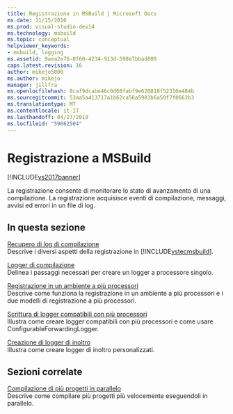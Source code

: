 ```yaml
---
title: Registrazione in MSBuild | Microsoft Docs
ms.date: 11/15/2016
ms.prod: visual-studio-dev14
ms.technology: msbuild
ms.topic: conceptual
helpviewer_keywords:
- msbuild, logging
ms.assetid: 9aea2e76-8f60-4234-913d-598e7bbad808
caps.latest.revision: 16
author: mikejo5000
ms.author: mikejo
manager: jillfra
ms.openlocfilehash: 8caf9dcabe46c0d68fabf9e620818f52316e484b
ms.sourcegitcommit: 53aa5a413717a1b62ca56a5983b6a50f7f0663b3
ms.translationtype: MT
ms.contentlocale: it-IT
ms.lasthandoff: 04/17/2019
ms.locfileid: "59662504"
---
```

# <a name="logging-in-msbuild"></a>Registrazione a MSBuild
[!INCLUDE[vs2017banner](../includes/vs2017banner.md)]

La registrazione consente di monitorare lo stato di avanzamento di una compilazione. La registrazione acquisisce eventi di compilazione, messaggi, avvisi ed errori in un file di log.  
  
## <a name="in-this-section"></a>In questa sezione  
 [Recupero di log di compilazione](../msbuild/obtaining-build-logs-with-msbuild.md)  
 Descrive i diversi aspetti della registrazione in [!INCLUDE[vstecmsbuild](../includes/vstecmsbuild-md.md)].  
  
 [Logger di compilazione](../msbuild/build-loggers.md)  
 Delinea i passaggi necessari per creare un logger a processore singolo.  
  
 [Registrazione in un ambiente a più processori](../msbuild/logging-in-a-multi-processor-environment.md)  
 Descrive come funziona la registrazione in un ambiente a più processori e i due modelli di registrazione a più processori.  
  
 [Scrittura di logger compatibili con più processori](../msbuild/writing-multi-processor-aware-loggers.md)  
 Illustra come creare logger compatibili con più processori e come usare ConfigurableForwardingLogger.  
  
 [Creazione di logger di inoltro](../msbuild/creating-forwarding-loggers.md)  
 Illustra come creare logger di inoltro personalizzati.  
  
## <a name="related-sections"></a>Sezioni correlate  
 [Compilazione di più progetti in parallelo](../msbuild/building-multiple-projects-in-parallel-with-msbuild.md)  
 Descrive come compilare più progetti più velocemente eseguendoli in parallelo.

